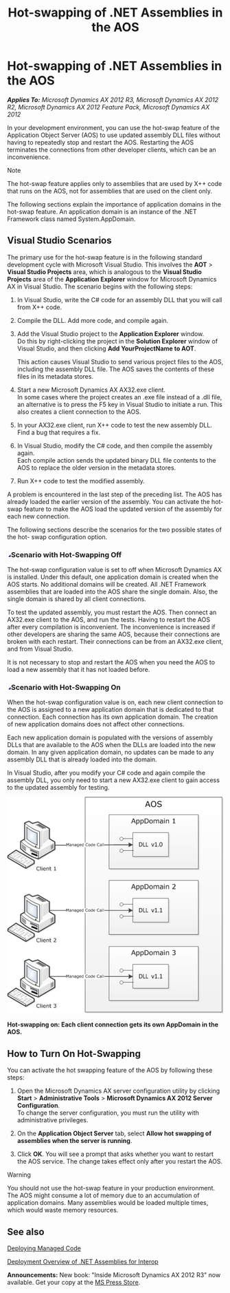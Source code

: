 ﻿---
title: Hot-swapping of .NET Assemblies in the AOS
TOCTitle: Hot-swapping of .NET Assemblies in the AOS
ms:assetid: e39c1cc2-4eb7-493c-b909-c58f2a3fdfeb
ms:mtpsurl: https://msdn.microsoft.com/en-us/library/Hh538487(v=AX.60)
ms:contentKeyID: 39508920
ms.date: 05/18/2015
mtps_version: v=AX.60
---

# Hot-swapping of .NET Assemblies in the AOS 


_**Applies To:** Microsoft Dynamics AX 2012 R3, Microsoft Dynamics AX 2012 R2, Microsoft Dynamics AX 2012 Feature Pack, Microsoft Dynamics AX 2012_

In your development environment, you can use the hot-swap feature of the Application Object Server (AOS) to use updated assembly DLL files without having to repeatedly stop and restart the AOS. Restarting the AOS terminates the connections from other developer clients, which can be an inconvenience.


> [!NOTE]
> <P>The hot-swap feature applies only to assemblies that are used by X++ code that runs on the AOS, not for assemblies that are used on the client only.</P>



The following sections explain the importance of application domains in the hot-swap feature. An application domain is an instance of the .NET Framework class named System.AppDomain.

## Visual Studio Scenarios

The primary use for the hot-swap feature is in the following standard development cycle with Microsoft Visual Studio. This involves the **AOT** \> **Visual Studio Projects** area, which is analogous to the **Visual Studio Projects** area of the **Application Explorer** window for Microsoft Dynamics AX in Visual Studio. The scenario begins with the following steps:

1.  In Visual Studio, write the C\# code for an assembly DLL that you will call from X++ code.

2.  Compile the DLL. Add more code, and compile again.

3.  Add the Visual Studio project to the **Application Explorer** window.  
    Do this by right-clicking the project in the **Solution Explorer** window of Visual Studio, and then clicking **Add YourProjectName to AOT**.
    
    This action causes Visual Studio to send various project files to the AOS, including the assembly DLL file. The AOS saves the contents of these files in its metadata stores.

4.  Start a new Microsoft Dynamics AX AX32.exe client.  
    In some cases where the project creates an .exe file instead of a .dll file, an alternative is to press the F5 key in Visual Studio to initiate a run. This also creates a client connection to the AOS.

5.  In your AX32.exe client, run X++ code to test the new assembly DLL. Find a bug that requires a fix.

6.  In Visual Studio, modify the C\# code, and then compile the assembly again.  
    Each compile action sends the updated binary DLL file contents to the AOS to replace the older version in the metadata stores.

7.  Run X++ code to test the modified assembly.

A problem is encountered in the last step of the preceding list. The AOS has already loaded the earlier version of the assembly. You can activate the hot-swap feature to make the AOS load the updated version of the assembly for each new connection.

The following sections describe the scenarios for the two possible states of the hot- swap configuration option.

### ![Hh538487.collapse\_all(en-us,AX.60).gif](images/Gg863931.collapse_all(en-us,AX.60).gif "Hh538487.collapse_all(en-us,AX.60).gif")Scenario with Hot-Swapping Off

The hot-swap configuration value is set to off when Microsoft Dynamics AX is installed. Under this default, one application domain is created when the AOS starts. No additional domains will be created. All .NET Framework assemblies that are loaded into the AOS share the single domain. Also, the single domain is shared by all client connections.

To test the updated assembly, you must restart the AOS. Then connect an AX32.exe client to the AOS, and run the tests. Having to restart the AOS after every compilation is inconvenient. The inconvenience is increased if other developers are sharing the same AOS, because their connections are broken with each restart. Their connections can be from an AX32.exe client, and from Visual Studio.

It is not necessary to stop and restart the AOS when you need the AOS to load a new assembly that it has not loaded before.

### ![Hh538487.collapse\_all(en-us,AX.60).gif](images/Gg863931.collapse_all(en-us,AX.60).gif "Hh538487.collapse_all(en-us,AX.60).gif")Scenario with Hot-Swapping On

When the hot-swap configuration value is on, each new client connection to the AOS is assigned to a new application domain that is dedicated to that connection. Each connection has its own application domain. The creation of new application domains does not affect other connections.

Each new application domain is populated with the versions of assembly DLLs that are available to the AOS when the DLLs are loaded into the new domain. In any given application domain, no updates can be made to any assembly DLL that is already loaded into the domain.

In Visual Studio, after you modify your C\# code and again compile the assembly DLL, you only need to start a new AX32.exe client to gain access to the updated assembly for testing.

![One AppDomain in AOS per client connection.](images/Gg889279.HotSwapAssembliesGm(AX.60).png "One AppDomain in AOS per client connection.")

**Hot-swapping on: Each client connection gets its own AppDomain in the AOS.**

## How to Turn On Hot-Swapping

You can activate the hot swapping feature of the AOS by following these steps:

1.  Open the Microsoft Dynamics AX server configuration utility by clicking **Start** \> **Administrative Tools** \> **Microsoft Dynamics AX 2012 Server Configuration**.  
    To change the server configuration, you must run the utility with administrative privileges.

2.  On the **Application Object Server** tab, select **Allow hot swapping of assemblies when the server is running**.

3.  Click **OK**. You will see a prompt that asks whether you want to restart the AOS service. The change takes effect only after you restart the AOS.


> [!WARNING]
> <P>You should not use the hot-swap feature in your production environment. The AOS might consume a lot of memory due to an accumulation of application domains. Many assemblies would be loaded multiple times, which would waste memory resources.</P>



## See also

[Deploying Managed Code](deploying-managed-code.md)

[Deployment Overview of .NET Assemblies for Interop](deployment-overview-of-net-assemblies-for-interop.md)

  
**Announcements:** New book: "Inside Microsoft Dynamics AX 2012 R3" now available. Get your copy at the [MS Press Store](https://www.microsoftpressstore.com/store/inside-microsoft-dynamics-ax-2012-r3-9780735685109).

